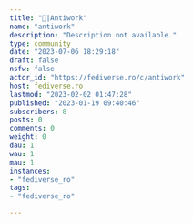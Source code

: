 ```yaml
---
title: "👔|Antiwork" 
name: "antiwork"
description: "Description not available."
type: community
date: "2023-07-06 18:29:18"
draft: false
nsfw: false
actor_id: "https://fediverse.ro/c/antiwork"
host: fediverse.ro
lastmod: "2023-02-02 01:47:28"
published: "2023-01-19 09:40:46"
subscribers: 8
posts: 0
comments: 0
weight: 0
dau: 1
wau: 1
mau: 1
instances:
- "fediverse_ro"
tags: 
- "fediverse_ro"

---
```

